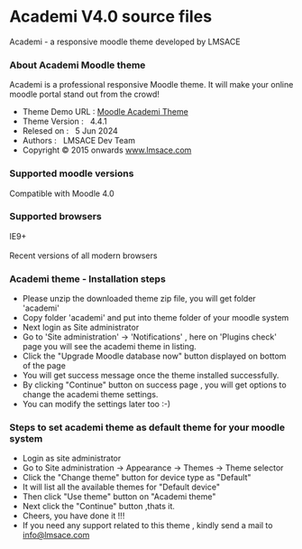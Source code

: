 # Academi V4.0 source files

Academi - a responsive moodle theme developed by LMSACE

<div class="content">
<div class="read-me">

<h3>About Academi Moodle theme</h3>

<p>Academi is a professional responsive Moodle theme. It will make your online moodle portal stand out from the crowd! </p>

<ul>
<li>Theme Demo URL : <a href="https://lmsacelab.com/m42/?theme=academi">Moodle Academi Theme</a></li>

<li>Theme Version : &nbsp; 4.4.1 </li>

<li>Relesed on : &nbsp; 5 Jun 2024</li>

<li>Authors : &nbsp; LMSACE Dev Team</li>

<li>Copyright &copy; 2015 onwards <a href="http://www.lmsace.com">www.lmsace.com</a></li>

</ul>

<h3>Supported moodle versions</h3>

<p>Compatible with Moodle 4.0 </p>

<h3>Supported browsers</h3>

<p>IE9+ <br /><br />
Recent versions of all modern browsers
</p>

<h3>Academi theme - Installation steps</h3>

<ul>


<li>Please unzip the downloaded theme zip file, you will get folder 'academi'</li>

<li>Copy folder 'academi' and put into theme folder of your moodle system</li>

<li>Next login as Site administrator</li>

<li>Go to 'Site administration' -> 'Notifications' , here on 'Plugins check' page you will see the academi theme in listing.</li>

<li>Click the "Upgrade Moodle database now" button displayed on bottom of the page</li>

<li>You will get success message once the theme installed successfully.</li>

<li>By clicking "Continue" button on success page , you will get options to change the academi theme settings.</li>

<li>You can modify the settings later too :-)</li>

</ul>


<h3>Steps to set academi theme as default theme for your moodle system</h3>

<ul>

<li>Login as site administrator</li>

<li>Go to Site administration -> Appearance -> Themes -> Theme selector</li>

<li>Click the "Change theme" button for device type as "Default"</li>

<li>It will list all the available themes for "Default device"</li>

<li>Then click "Use theme" button on "Academi theme"</li>

<li>Next click the "Continue" button ,thats it.</li>

<li>Cheers, you have done it !!!</li>

<li>If you need any support related to this theme , kindly send a mail to <a href="mailto:info@lmsace.com">info@lmsace.com</a></li>

</ul>

</div>
</div>